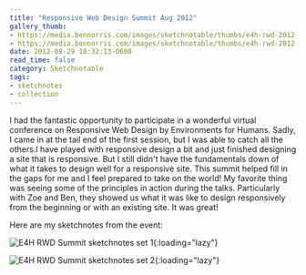 ```yaml
---
title: "Responsive Web Design Summit Aug 2012"
gallery_thumb:
- https://media.bennorris.com/images/sketchnotable/thumbs/e4h-rwd-2012-sketchnotes-01.jpg
- https://media.bennorris.com/images/sketchnotable/thumbs/e4h-rwd-2012-sketchnotes-02.jpg
date: 2012-08-29 10:32:13-0600
read_time: false
category: Sketchnotable
tags:
- sketchnotes
- collection
---
```


I had the fantastic opportunity to participate in a wonderful virtual conference on Responsive Web Design by Environments for Humans. Sadly, I came in at the tail end of the first session, but I was able to catch all the others.I have played with responsive design a bit and just finished designing a site that is responsive. But I still didn't have the fundamentals down of what it takes to design well for a responsive site. This summit helped fill in the gaps for me and I feel prepared to take on the world! My favorite thing was seeing some of the principles in action during the talks. Particularly with Zoe and Ben, they showed us what it was like to design responsively from the beginning or with an existing site. It was great!

Here are my sketchnotes from the event:

![E4H RWD Summit sketchnotes set 1](https://media.bennorris.com/images/sketchnotable/general/e4h-rwd-2012-sketchnotes-01.jpg){:loading="lazy"}

![E4H RWD Summit sketchnotes set 2](https://media.bennorris.com/images/sketchnotable/general/e4h-rwd-2012-sketchnotes-02.jpg){:loading="lazy"}
